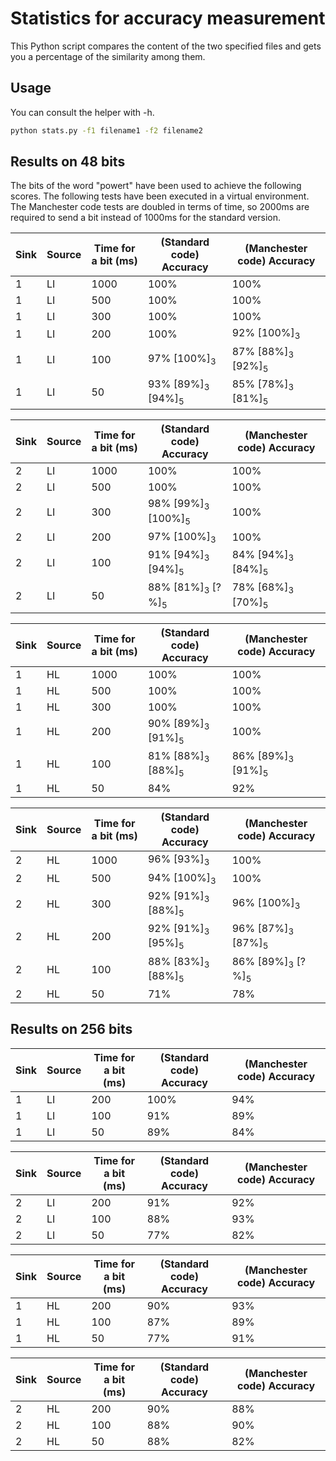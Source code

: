 # Statistics for accuracy measurement

This Python script compares the content of the two specified files and gets you a percentage of the similarity among them.

## Usage

You can consult the helper with -h. 
```bash
python stats.py -f1 filename1 -f2 filename2
```

## Results on 48 bits

The bits of the word "powert" have been used to achieve the following scores.
The following tests have been executed in a virtual environment. The Manchester code tests are doubled in terms of time, so 2000ms are required to send a bit instead of 1000ms for the standard version.

|Sink|Source|Time for a bit (ms)|(Standard code) Accuracy|(Manchester code) Accuracy|
|--|--|--|--|--|
|1|LI|1000|100%|100%|
|1|LI|500|100%|100%|
|1|LI|300|100%|100%|
|1|LI|200|100%|92% [100%]<sub>3</sub>|
|1|LI|100|97% [100%]<sub>3</sub>|87% [88%]<sub>3</sub> [92%]<sub>5</sub>|
|1|LI|50|93% [89%]<sub>3</sub> [94%]<sub>5</sub>|85% [78%]<sub>3</sub> [81%]<sub>5</sub>|

|Sink|Source|Time for a bit (ms)|(Standard code) Accuracy|(Manchester code) Accuracy|
|--|--|--|--|--|
|2|LI|1000|100%|100%|
|2|LI|500|100%|100%|
|2|LI|300|98% [99%]<sub>3</sub> [100%]<sub>5</sub>|100%|
|2|LI|200|97% [100%]<sub>3</sub>|100%|
|2|LI|100|91% [94%]<sub>3</sub> [94%]<sub>5</sub>|84% [94%]<sub>3</sub> [84%]<sub>5</sub>|
|2|LI|50|88% [81%]<sub>3</sub> [?%]<sub>5</sub>|78% [68%]<sub>3</sub> [70%]<sub>5</sub>|

|Sink|Source|Time for a bit (ms)|(Standard code) Accuracy|(Manchester code) Accuracy|
|--|--|--|--|--|
|1|HL|1000|100%|100%|
|1|HL|500|100%|100%|
|1|HL|300|100%|100%|
|1|HL|200|90% [89%]<sub>3</sub> [91%]<sub>5</sub>|100%|
|1|HL|100|81% [88%]<sub>3</sub> [88%]<sub>5</sub>|86% [89%]<sub>3</sub> [91%]<sub>5</sub>|
|1|HL|50|84%|92%|

|Sink|Source|Time for a bit (ms)|(Standard code) Accuracy|(Manchester code) Accuracy|
|--|--|--|--|--|
|2|HL|1000|96% [93%]<sub>3</sub>|100%|
|2|HL|500|94% [100%]<sub>3</sub>|100%|
|2|HL|300|92% [91%]<sub>3</sub> [88%]<sub>5</sub>|96% [100%]<sub>3</sub>|
|2|HL|200|92% [91%]<sub>3</sub> [95%]<sub>5</sub>|96% [87%]<sub>3</sub> [87%]<sub>5</sub>|
|2|HL|100|88% [83%]<sub>3</sub> [88%]<sub>5</sub>|86% [89%]<sub>3</sub> [?%]<sub>5</sub>|
|2|HL|50|71%|78%|

## Results on 256 bits

|Sink|Source|Time for a bit (ms)|(Standard code) Accuracy|(Manchester code) Accuracy|
|--|--|--|--|--|
|1|LI|200|100%|94%|
|1|LI|100|91%|89%|
|1|LI|50|89%|84%|

|Sink|Source|Time for a bit (ms)|(Standard code) Accuracy|(Manchester code) Accuracy|
|--|--|--|--|--|
|2|LI|200|91%|92%|
|2|LI|100|88%|93%|
|2|LI|50|77%|82%|

|Sink|Source|Time for a bit (ms)|(Standard code) Accuracy|(Manchester code) Accuracy|
|--|--|--|--|--|
|1|HL|200|90%|93%|
|1|HL|100|87%|89%|
|1|HL|50|77%|91%|

|Sink|Source|Time for a bit (ms)|(Standard code) Accuracy|(Manchester code) Accuracy|
|--|--|--|--|--|
|2|HL|200|90%|88%|
|2|HL|100|88%|90%|
|2|HL|50|88%|82%|